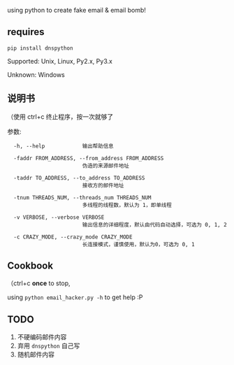 using python to create fake email & email bomb!

## requires
`pip install dnspython`

Supported: Unix, Linux, Py2.x, Py3.x

Unknown: Windows


## 说明书
（使用 ctrl+c 终止程序，按一次就够了

参数:
```
  -h, --help            输出帮助信息

  -faddr FROM_ADDRESS, --from_address FROM_ADDRESS
                        伪造的来源邮件地址

  -taddr TO_ADDRESS, --to_address TO_ADDRESS
                        接收方的邮件地址

  -tnum THREADS_NUM, --threads_num THREADS_NUM
                        多线程的线程数，默认为 1，即单线程

  -v VERBOSE, --verbose VERBOSE
                        输出信息的详细程度，默认由代码自动选择，可选为 0, 1, 2

  -c CRAZY_MODE, --crazy_mode CRAZY_MODE
                        长连接模式，谨慎使用，默认为0，可选为 0, 1
```

## Cookbook
（ctrl+c **once** to stop,

using `python email_hacker.py -h` to get help
:P


## TODO
1. 不硬编码邮件内容
2. 弃用 `dnspython` 自己写
3. 随机邮件内容
